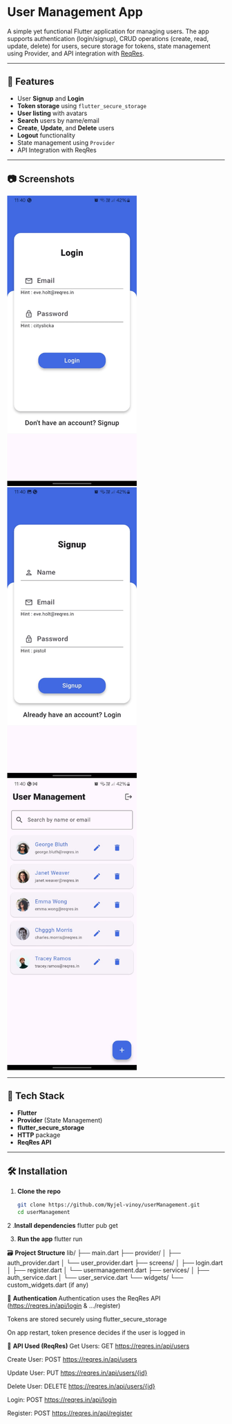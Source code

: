# User Management App

A simple yet functional Flutter application for managing users. The app supports authentication (login/signup), CRUD operations (create, read, update, delete) for users, secure storage for tokens, state management using Provider, and API integration with [ReqRes](https://reqres.in/).

---

## 🚀 Features

- User **Signup** and **Login**
- **Token storage** using `flutter_secure_storage`
- **User listing** with avatars
- **Search** users by name/email
- **Create**, **Update**, and **Delete** users
- **Logout** functionality
- State management using `Provider`
- API Integration with ReqRes

---

## 📷 Screenshots

<img src="https://github.com/Nyjel-vinoy/userManagement/blob/4391e95b1e26ef6315ab2fd087d7137cb9a09e6b/login.jpg" width="300"> &nbsp;
<img src="https://github.com/Nyjel-vinoy/userManagement/blob/4391e95b1e26ef6315ab2fd087d7137cb9a09e6b/signup.jpg" width="300"> &nbsp;
 <img src="https://github.com/Nyjel-vinoy/userManagement/blob/4391e95b1e26ef6315ab2fd087d7137cb9a09e6b/user_screen.jpg" width="300">

---

## 🧱 Tech Stack

- **Flutter**
- **Provider** (State Management)
- **flutter_secure_storage**
- **HTTP** package
- **ReqRes API**

---

## 🛠 Installation

1. **Clone the repo**
   ```bash
   git clone https://github.com/Nyjel-vinoy/userManagement.git
   cd userManagement
2 .**Install dependencies** 
flutter pub get

3. **Run the app** 
flutter run

🗃️ **Project Structure**
lib/
├── main.dart
├── provider/
│   ├── auth_provider.dart
│   └── user_provider.dart
├── screens/
│   ├── login.dart
│   ├── register.dart
│   └── usermanagement.dart
├── services/
│   ├── auth_service.dart
│   └── user_service.dart
└── widgets/
    └── custom_widgets.dart (if any)

🔐 **Authentication**
Authentication uses the ReqRes API (https://reqres.in/api/login & .../register)

Tokens are stored securely using flutter_secure_storage

On app restart, token presence decides if the user is logged in

🧪 **API Used (ReqRes)**
Get Users: GET https://reqres.in/api/users

Create User: POST https://reqres.in/api/users

Update User: PUT https://reqres.in/api/users/{id}

Delete User: DELETE https://reqres.in/api/users/{id}

Login: POST https://reqres.in/api/login

Register: POST https://reqres.in/api/register


